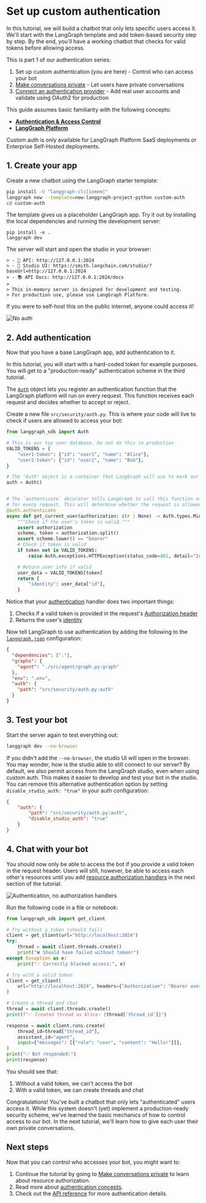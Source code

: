 # Set up custom authentication

In this tutorial, we will build a chatbot that only lets specific users access it. We'll start with the LangGraph template and add token-based security step by step. By the end, you'll have a working chatbot that checks for valid tokens before allowing access.

This is part 1 of our authentication series:

1. Set up custom authentication (you are here) - Control who can access your bot
2. [Make conversations private](/langgraph-platform/resource-auth) - Let users have private conversations
3. [Connect an authentication provider](/langgraph-platform/add-auth-server) - Add real user accounts and validate using OAuth2 for production

This guide assumes basic familiarity with the following concepts:

* [**Authentication & Access Control**](/langgraph-platform/auth)
* [**LangGraph Platform**](/langgraph-platform/index)

<Note>
  Custom auth is only available for LangGraph Platform SaaS deployments or Enterprise Self-Hosted deployments.
</Note>

## 1. Create your app

Create a new chatbot using the LangGraph starter template:

```bash
pip install -U "langgraph-cli[inmem]"
langgraph new --template=new-langgraph-project-python custom-auth
cd custom-auth
```

The template gives us a placeholder LangGraph app. Try it out by installing the local dependencies and running the development server:

```shell
pip install -e .
langgraph dev
```

The server will start and open the studio in your browser:

```
> - 🚀 API: http://127.0.0.1:2024
> - 🎨 Studio UI: https://smith.langchain.com/studio/?baseUrl=http://127.0.0.1:2024
> - 📚 API Docs: http://127.0.0.1:2024/docs
> 
> This in-memory server is designed for development and testing.
> For production use, please use LangGraph Platform.
```

If you were to self-host this on the public internet, anyone could access it!

![No auth](https://mintlify.s3.us-west-1.amazonaws.com/langchain-5e9cc07a/langgraph-platform/images/no-auth.png)

## 2. Add authentication

Now that you have a base LangGraph app, add authentication to it.

<Note>
  In this tutorial, you will start with a hard-coded token for example purposes. You will get to a "production-ready" authentication scheme in the third tutorial.
</Note>

The [`Auth`](https://langchain-ai.github.io/langgraph/cloud/reference/sdk/python-sdk_ref#langgraph_sdk.auth.Auth) object lets you register an authentication function that the LangGraph platform will run on every request. This function receives each request and decides whether to accept or reject.

Create a new file `src/security/auth.py`. This is where your code will live to check if users are allowed to access your bot:

```python hl_lines="10 15-16" title="src/security/auth.py"
from langgraph_sdk import Auth

# This is our toy user database. Do not do this in production
VALID_TOKENS = {
    "user1-token": {"id": "user1", "name": "Alice"},
    "user2-token": {"id": "user2", "name": "Bob"},
}

# The "Auth" object is a container that LangGraph will use to mark our authentication function
auth = Auth()


# The `authenticate` decorator tells LangGraph to call this function as middleware
# for every request. This will determine whether the request is allowed or not
@auth.authenticate
async def get_current_user(authorization: str | None) -> Auth.types.MinimalUserDict:
    """Check if the user's token is valid."""
    assert authorization
    scheme, token = authorization.split()
    assert scheme.lower() == "bearer"
    # Check if token is valid
    if token not in VALID_TOKENS:
        raise Auth.exceptions.HTTPException(status_code=401, detail="Invalid token")

    # Return user info if valid
    user_data = VALID_TOKENS[token]
    return {
        "identity": user_data["id"],
    }
```

Notice that your [authentication](https://langchain-ai.github.io/langgraph/cloud/reference/sdk/python-sdk_ref#langgraph_sdk.auth.Auth.authenticate) handler does two important things:

1. Checks if a valid token is provided in the request's [Authorization header](https://developer.mozilla.org/en-US/docs/Web/HTTP/Headers/Authorization)
2. Returns the user's [identity](https://langchain-ai.github.io/langgraph/cloud/reference/sdk/python-sdk_ref#langgraph_sdk.auth.types.MinimalUserDict)

Now tell LangGraph to use authentication by adding the following to the [`langgraph.json`](/langgraph-platform/cli#configuration-file) configuration:

```json hl_lines="7-9" title="langgraph.json"
{
  "dependencies": ["."],
  "graphs": {
    "agent": "./src/agent/graph.py:graph"
  },
  "env": ".env",
  "auth": {
    "path": "src/security/auth.py:auth"
  }
}
```

## 3. Test your bot

Start the server again to test everything out:

```bash
langgraph dev --no-browser
```

If you didn't add the `--no-browser`, the studio UI will open in the browser. You may wonder, how is the studio able to still connect to our server? By default, we also permit access from the LangGraph studio, even when using custom auth. This makes it easier to develop and test your bot in the studio. You can remove this alternative authentication option by setting `disable_studio_auth: "true"` in your auth configuration:

```json
{
    "auth": {
        "path": "src/security/auth.py:auth",
        "disable_studio_auth": "true"
    }
}
```

## 4. Chat with your bot

You should now only be able to access the bot if you provide a valid token in the request header. Users will still, however, be able to access each other's resources until you add [resource authorization handlers](/langgraph-platform/auth#resource-specific-handlers) in the next section of the tutorial.

![Authentication, no authorization handlers](https://mintlify.s3.us-west-1.amazonaws.com/langchain-5e9cc07a/langgraph-platform/images/authentication.png)

Run the following code in a file or notebook:

```python
from langgraph_sdk import get_client

# Try without a token (should fail)
client = get_client(url="http://localhost:2024")
try:
    thread = await client.threads.create()
    print("❌ Should have failed without token!")
except Exception as e:
    print("✅ Correctly blocked access:", e)

# Try with a valid token
client = get_client(
    url="http://localhost:2024", headers={"Authorization": "Bearer user1-token"}
)

# Create a thread and chat
thread = await client.threads.create()
print(f"✅ Created thread as Alice: {thread['thread_id']}")

response = await client.runs.create(
    thread_id=thread["thread_id"],
    assistant_id="agent",
    input={"messages": [{"role": "user", "content": "Hello!"}]},
)
print("✅ Bot responded:")
print(response)
```

You should see that:

1. Without a valid token, we can't access the bot
2. With a valid token, we can create threads and chat

Congratulations! You've built a chatbot that only lets "authenticated" users access it. While this system doesn't (yet) implement a production-ready security scheme, we've learned the basic mechanics of how to control access to our bot. In the next tutorial, we'll learn how to give each user their own private conversations.

## Next steps

Now that you can control who accesses your bot, you might want to:

1. Continue the tutorial by going to [Make conversations private](/langgraph-platform/resource-auth) to learn about resource authorization.
2. Read more about [authentication concepts](/langgraph-platform/auth).
3. Check out the [API reference](https://langchain-ai.github.io/langgraph/cloud/reference/sdk/python-sdk_ref) for more authentication details.